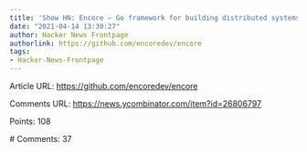```yaml
---
title: 'Show HN: Encore – Go framework for building distributed systems'
date: "2021-04-14 13:30:27"
author: Hacker News Frontpage
authorlink: https://github.com/encoredev/encore
tags:
- Hacker-News-Frontpage
---
```


<p>Article URL: <a href="https://github.com/encoredev/encore">https://github.com/encoredev/encore</a></p>
<p>Comments URL: <a href="https://news.ycombinator.com/item?id=26806797">https://news.ycombinator.com/item?id=26806797</a></p>
<p>Points: 108</p>
<p># Comments: 37</p>

